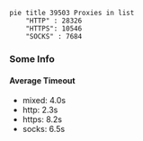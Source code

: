 
```mermaid
pie title 39503 Proxies in list
    "HTTP" : 28326
    "HTTPS": 10546
    "SOCKS" : 7684
```

### Some Info
#### Average Timeout

- mixed: 4.0s
- http: 2.3s
- https: 8.2s
- socks: 6.5s